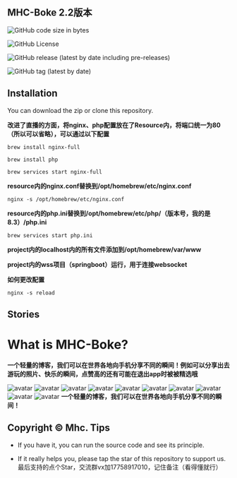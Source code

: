 MHC-Boke 2.2版本
---------------

![GitHub code size in bytes](https://img.shields.io/github/languages/code-size/Mhc-Inc/MHC-Boke)

![GitHub License](https://img.shields.io/github/license/Mhc-Inc/MHC-Boke)

![GitHub release (latest by date including pre-releases)](https://img.shields.io/github/v/release/Mhc-Inc/MHC-Boke?include_prereleases)

![GitHub tag (latest by date)](https://img.shields.io/github/v/tag/Mhc-Inc/MHC-Boke.svg)

Installation
---------------

You can download the zip or clone this repository.

**改进了直播的方面，将nginx、php配置放在了Resource内，将端口统一为80（所以可以省略），可以通过以下配置**

```brew install nginx-full```

```brew install php```

```brew services start nginx-full```

**resource内的nginx.conf替换到/opt/homebrew/etc/nginx.conf**

```nginx -s /opt/homebrew/etc/nginx.conf```

**resource内的php.ini替换到/opt/homebrew/etc/php/（版本号，我的是8.3）/php.ini**

```brew services start php.ini```

**project内的localhost内的所有文件添加到/opt/homebrew/var/www**

**project内的wss项目（springboot）运行，用于连接websocket**

**如何更改配置**

```nginx -s reload```

Stories
---------------

# What is MHC-Boke?

**一个轻量的博客，我们可以在世界各地向手机分享不同的瞬间！例如可以分享出去游玩的照片、快乐的瞬间，点赞高的还有可能在退出app时被被精选哦**

![avatar](https://is1-ssl.mzstatic.com/image/thumb/PurpleSource221/v4/37/cc/e5/37cce569-cfab-d509-f3c8-9725018b207b/e6bfac15-617d-45f1-a966-49b265d80dc8_Simulator_Screenshot_-_iPhone_14_Plus_-_2024-03-31_at_10.58.50.png/400x800bb.png)
![avatar](https://is1-ssl.mzstatic.com/image/thumb/PurpleSource221/v4/f4/aa/3e/f4aa3e8a-2c7b-50dc-09f3-5cdd1442cb0f/34a6c79b-3d6d-4d8b-bdcc-7d442bd9d4b2_Simulator_Screenshot_-_iPhone_14_Plus_-_2024-03-31_at_10.59.32.png/400x800bb.png)
![avatar](https://is1-ssl.mzstatic.com/image/thumb/PurpleSource211/v4/d2/90/9e/d2909ed3-3cf6-4f23-f3ed-6d32f15a0a16/1d3e92fa-5a69-4bee-9917-7a026dba488b_Simulator_Screenshot_-_iPhone_14_Plus_-_2024-03-31_at_10.59.44.png/400x800bb.png)
![avatar](https://is1-ssl.mzstatic.com/image/thumb/PurpleSource221/v4/86/df/b0/86dfb0e2-c114-195e-7bc2-ed6a36c2c7f6/418b53f9-6a1e-4504-97c0-cb952b2e21c3_Simulator_Screenshot_-_iPhone_14_Plus_-_2024-03-31_at_10.59.48.png/400x800bb.png)
![avatar](https://is1-ssl.mzstatic.com/image/thumb/PurpleSource221/v4/72/3d/59/723d5909-33d2-5d82-3913-b10d0c7adca2/53e9cccf-d3c4-4bee-b06f-537658b7cf6a_Simulator_Screenshot_-_iPhone_14_Plus_-_2024-03-31_at_10.59.53.png/400x800bb.png)
![avatar](https://is1-ssl.mzstatic.com/image/thumb/PurpleSource221/v4/6f/e0/0b/6fe00b15-4729-2b02-7369-e6cc6b003f7d/fac6e250-14a9-43fb-ab42-8d2fe54c11b5_Simulator_Screenshot_-_iPhone_14_Plus_-_2024-03-31_at_11.02.51.png/400x800bb.png)
![avatar](https://is1-ssl.mzstatic.com/image/thumb/PurpleSource221/v4/98/81/5c/98815cfa-bc38-29ce-1341-556e94873206/884ae8e7-5a75-4ff5-bf03-1c61ed33064f_Simulator_Screenshot_-_iPhone_14_Plus_-_2024-03-31_at_11.03.23.png/400x800bb.png)
![avatar](https://is1-ssl.mzstatic.com/image/thumb/PurpleSource211/v4/6c/5e/f5/6c5ef5a7-7cf8-7725-4033-3bd870364f6d/7991c427-d0e9-4831-94ea-a83a30d3045d_Simulator_Screenshot_-_iPhone_14_Plus_-_2024-03-31_at_11.34.33.png/400x800bb.png)
![avatar](https://is1-ssl.mzstatic.com/image/thumb/PurpleSource211/v4/df/eb/b1/dfebb17d-fc1a-3128-ab7f-ecd5ebf192bf/96726472-6638-4ad8-93a8-c610d182ceaf_Simulator_Screenshot_-_iPhone_14_Plus_-_2024-03-31_at_11.35.16.png/400x800bb.png)
![avatar](https://is1-ssl.mzstatic.com/image/thumb/PurpleSource221/v4/69/95/09/699509a1-9561-97dd-b50c-043c6f3ef0c4/ba8372c9-fdfb-41ca-bb8a-05c0eed01b86_Simulator_Screenshot_-_iPhone_14_Plus_-_2024-03-31_at_11.35.58.png/400x800bb.png)
**一个轻量的博客，我们可以在世界各地向手机分享不同的瞬间！**

Copyright © Mhc.
Tips
-------

-  If you have it, you can run the source code and see its principle.

-  If it really helps you, please tap the star of this repository to support us.
    最后支持的点个Star，交流群vx加17758917010，记住备注（看得懂就行）

